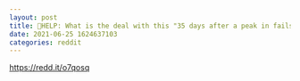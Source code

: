 ```yaml
--- 
layout: post 
title: 📢HELP: What is the deal with this "35 days after a peak in fails to deliver the price surges theory"???📢 
date: 2021-06-25 1624637103 
categories: reddit 
--- 
```

https://redd.it/o7qosq